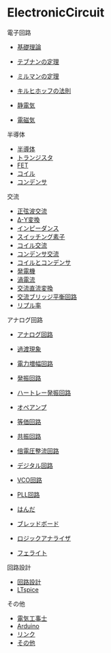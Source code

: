 # ElectronicCircuit

電子回路
- [基礎理論](000_BasicTheory.md)
- [テブナンの定理](Thévenin'sTheorem.md)
- [ミルマンの定理](102_MillmansTheorem.md)
- [キルヒホッフの法則](103_KirchhoffsLaw.md)

- [静電気](001_StaticElectricity.md)
- [電磁気](002_Electromagnetism.md)

半導体
- [半導体](005_Semiconductor.md)
- [トランジスタ](Transistor.md)
- [FET](FET.md)
- [コイル](Inductor.md)
- [コンデンサ](Capacitor.md)

交流
- [正弦波交流](004_SineWaveAlternatingCurrent.md)
- [Δ-Y変換](101_DeltaStarTransform.md)
- [インピーダンス](Impedance.md)
- [スイッチング素子](SwitchingElement.md)
- [コイル交流](AC_Inductor.md)
- [コンデンサ交流](AC_Capacitor.md)
- [コイルとコンデンサ](201_Capacitor_Inductor.md)
- [発電機](ElectricPowerGenerator.md)
- [渦電流](EddyCurrent.md)
- [交流直流変換](AC_DC_Converter.md)
- [交流ブリッジ平衡回路](AC_Bridge.md)
- [リプル率](RippleVoltage.md)

アナログ回路
- [アナログ回路](006_AnalogCircuit.md)
- [過渡現象](TransientPhenomena.md)
- [電力増幅回路](PowerAmplifierCircuit.md)
- [発振回路](OscillationCircuit.md)
- [ハートレー発振回路](HartleyOscillator.md)
- [オペアンプ](OperationalAmplifier.md)
- [等価回路](EquivalentCircuit.md)
- [共振回路](ResonantCircuit.md)
- [倍電圧整流回路](VoltageMultiplierCircuit.md)
  

- [デジタル回路](007_DigitalCircuit.md)
- [VCO回路](VCO.md)
- [PLL回路](PLL.md)

- [はんだ](Solder.md)
- [ブレッドボード](BreadBoard.md)
- [ロジックアナライザ](LogicAnalyzer.md)

- [フェライト](Ferrite.md)

回路設計
- [回路設計](CircuitDesign.md)
- [LTspice](LTspice.md)

その他
- [電気工事士](Electrician.md)
- [Arduino](Arduino.md)
- [リンク](Links.md)
- [その他](Misc.md)

